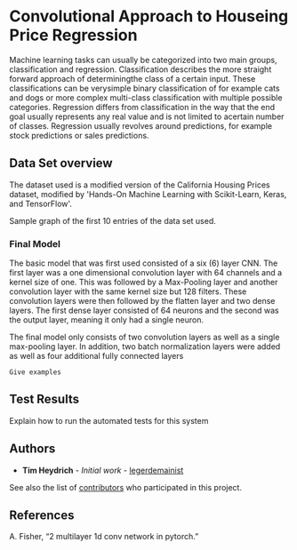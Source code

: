 # Convolutional Approach to Houseing Price Regression

Machine  learning tasks can usually be categorized into two main groups, classification and regression. Classification describes the more straight forward approach of determiningthe class of a certain input. These classifications can be verysimple binary classification of for  example cats and dogs or more complex multi-class classification with multiple possible categories. Regression differs from classification in the way that the end goal usually represents any real value and is not limited to acertain number of classes. Regression usually revolves around predictions, for example stock predictions or sales predictions.

## Data Set overview
The dataset used is a modified version of the California Housing Prices dataset, modified by 'Hands-On Machine Learning with Scikit-Learn, Keras, and TensorFlow'.


Sample graph of the first 10 entries of the data set used.

### Final Model

The basic model that was first used consisted of a six (6) layer CNN. The first layer was a one dimensional convolution layer with 64 channels and a kernel size of one. This was followed by a Max-Pooling layer and another convolution layer with the same kernel size but 128 filters. These convolution layers were then followed by the flatten layer and two dense layers. The first dense layer consisted of 64 neurons and the second was the output layer, meaning it only had a single neuron.

The final model only consists of two convolution layers as well as a single max-pooling layer. In addition, two batch normalization layers were added as well as four additional fully connected layers

```
Give examples
```

## Test Results
Explain how to run the automated tests for this system


## Authors

* **Tim Heydrich** - *Initial work* - [legerdemainist](https://github.com/legerdemainist)

See also the list of [contributors](https://github.com/your/project/contributors) who participated in this project.


## References
A. Fisher, “2 multilayer 1d conv network in pytorch.”
